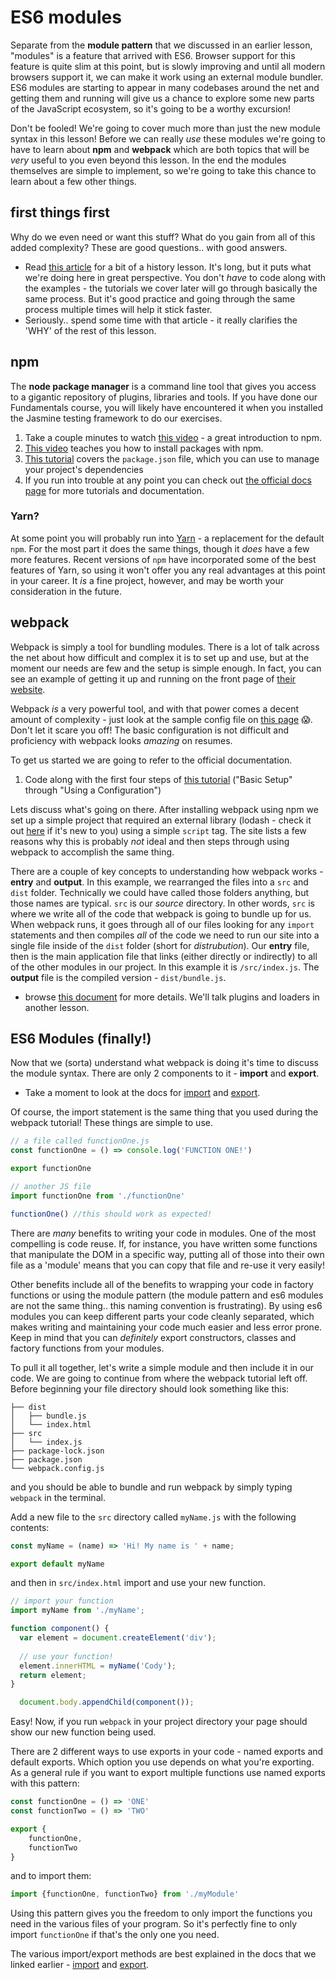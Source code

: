 # ES6 modules

Separate from the __module pattern__ that we discussed in an earlier lesson, "modules" is a feature that arrived with ES6.  Browser support for this feature is quite slim at this point, but is slowly improving and until all modern browsers support it, we can make it work using an external module bundler.  ES6 modules are starting to appear in many codebases around the net and getting them and running will give us a chance to explore some new parts of the JavaScript ecosystem, so it's going to be a worthy excursion!

Don't be fooled! We're going to cover much more than just the new module syntax in this lesson!  Before we can really _use_ these modules we're going to have to learn about __npm__ and __webpack__ which  are both topics that will be _very_ useful to you even beyond this lesson.  In the end the modules themselves are simple to implement, so we're going to take this chance to learn about a few other things.

## first things first

Why do we even need or want this stuff?  What do you gain from all of this added complexity?  These are good questions.. with good answers.

- Read [this article](https://medium.com/the-node-js-collection/modern-javascript-explained-for-dinosaurs-f695e9747b70) for a bit of a history lesson.  It's long, but it puts what we're doing here in great perspective.  You don't _have_ to code along with the examples - the tutorials we cover later will go through basically the same process. But it's good practice and going through the same process multiple times will help it stick faster.
- Seriously.. spend some time with that article - it really clarifies the 'WHY' of the rest of this lesson.

## npm

The __node package manager__ is a command line tool that gives you access to a gigantic repository of plugins, libraries and tools.  If you have done our Fundamentals course, you will likely have encountered it when you installed the Jasmine testing framework to do our exercises.

1. Take a couple minutes to watch [this video](https://docs.npmjs.com/getting-started/what-is-npm) - a great introduction to npm.
2. [This video](https://docs.npmjs.com/getting-started/installing-npm-packages-locally) teaches you how to install packages with npm.
3. [This tutorial](https://docs.npmjs.com/getting-started/using-a-package.json) covers the `package.json` file, which you can use to manage your project's dependencies
4. If you run into trouble at any point you can check out [the official docs page](https://docs.npmjs.com/) for more tutorials and documentation.

### Yarn?

At some point you will probably run into [Yarn](https://yarnpkg.com/en/) - a replacement for the default `npm`.  For the most part it does the same things, though it _does_ have a few more features.  Recent versions of `npm` have incorporated some of the best features of Yarn, so using it won't offer you any real advantages at this point in your career.  It _is_ a fine project, however, and may be worth your consideration in the future.

## webpack

Webpack is simply a tool for bundling modules.  There is a lot of talk across the net about how difficult and complex it is to set up and use, but at the moment our needs are few and the setup is simple enough.  In fact, you can see an example of getting it up and running on the front page of [their website](https://webpack.js.org/).

Webpack _is_ a very powerful tool, and with that power comes a decent amount of complexity - just look at the sample config file on [this page](https://webpack.js.org/configuration/) 😱. Don't let it scare you off!  The basic configuration is not difficult and proficiency with webpack looks _amazing_ on resumes.

To get us started we are going to refer to the official documentation.

1. Code along with the first four steps of [this tutorial](https://webpack.js.org/guides/getting-started/) ("Basic Setup" through "Using a Configuration")

Lets discuss what's going on there. After installing webpack using npm we set up a simple project that required an external library (lodash - check it out [here](https://lodash.com/) if it's new to you) using a simple `script` tag.  The site lists a few reasons why this is probably _not_ ideal and then steps through using webpack to accomplish the same thing.

There are a couple of key concepts to understanding how webpack works - __entry__ and __output__.  In this example, we rearranged the files into a `src` and `dist` folder.  Technically we could have called those folders anything, but those names are typical.  `src` is our _source_ directory.  In other words, `src` is where we write all of the code that webpack is going to bundle up for us.  When webpack runs, it goes through all of our files looking for any `import` statements and then compiles _all_ of the code we need to run our site into a single file inside of the `dist` folder (short for _distrubution_).  Our __entry__ file, then is the main application file that links (either directly or indirectly) to all of the other modules in our project.  In this example it is `/src/index.js`.  The __output__ file is the compiled version - `dist/bundle.js`.

- browse [this document](https://webpack.js.org/concepts/) for more details.  We'll talk plugins and loaders in another lesson.

## ES6 Modules (finally!)

Now that we (sorta) understand what webpack is doing it's time to discuss the module syntax.  There are only 2 components to it - __import__ and __export__.

- Take a moment to look at the docs for [import](https://developer.mozilla.org/en-US/docs/Web/JavaScript/Reference/Statements/import) and [export](https://developer.mozilla.org/en-US/docs/Web/JavaScript/Reference/Statements/export).

Of course, the import statement is the same thing that you used during the webpack tutorial!  These things are simple to use.

~~~javascript
// a file called functionOne.js
const functionOne = () => console.log('FUNCTION ONE!')

export functionOne
~~~

~~~javascript
// another JS file
import functionOne from './functionOne'

functionOne() //this should work as expected!
~~~

There are _many_ benefits to writing your code in modules.  One of the most compelling is code reuse.  If, for instance, you have written some functions that manipulate the DOM in a specific way, putting all of those into their own file as a 'module' means that you can copy that file and re-use it very easily!

Other benefits include all of the benefits to wrapping your code in factory functions or using the module pattern (the module pattern and es6 modules are not the same thing.. this naming convention is frustrating).  By using es6 modules you can keep different parts your code cleanly separated, which makes writing and maintaining your code much easier and less error prone.  Keep in mind that you can _definitely_ export constructors, classes and factory functions from your modules.

To pull it all together, let's write a simple module and then include it in our code.  We are going to continue from where the webpack tutorial left off.  Before beginning your file directory should look something like this:

~~~
├── dist
│   ├── bundle.js
│   └── index.html
├── src
│   └── index.js
├── package-lock.json
├── package.json
└── webpack.config.js
~~~

and you should be able to bundle and run webpack by simply typing `webpack` in the terminal.

Add a new file to the `src` directory called `myName.js` with the following contents:

~~~ javascript
const myName = (name) => 'Hi! My name is ' + name;

export default myName
~~~

and then in `src/index.html` import and use your new function.

~~~javascript
// import your function
import myName from './myName';

function component() {
  var element = document.createElement('div');
  
  // use your function!
  element.innerHTML = myName('Cody');
  return element;
}

  document.body.appendChild(component());

~~~

Easy!  Now, if you run `webpack` in your project directory your page should show our new function being used.

There are 2 different ways to use exports in your code - named exports and default exports.  Which option you use depends on what you're exporting.  As a general rule if you want to export multiple functions use named exports with this pattern:

~~~javascript
const functionOne = () => 'ONE'
const functionTwo = () => 'TWO'

export {
	functionOne,
  	functionTwo
}
~~~

and to import them:

~~~javascript
import {functionOne, functionTwo} from './myModule'
~~~

Using this pattern gives you the freedom to only import the functions you need in the various files of your program. So it's perfectly fine to only import `functionOne` if that's the only one you need.

The various import/export methods are best explained in the docs that we linked earlier - [import](https://developer.mozilla.org/en-US/docs/Web/JavaScript/Reference/Statements/import) and [export](https://developer.mozilla.org/en-US/docs/Web/JavaScript/Reference/Statements/export).
